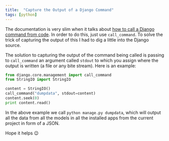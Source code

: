 ```yaml
---
title:  "Capture the Output of a Django Command"
tags: [python]
---
```



The documentation is very slim when it talks about [how to call a Django command from code](https://docs.djangoproject.com/en/2.1/ref/django-admin/#running-management-commands-from-your-code). In order to do this, just use `call_command`. To solve the trick of capturing the output of this I had to dig a little into the Django source.

The solution to capturing the output of the command being called is passing to `call_command` an argument called `stdout` to which you assign where the output is written (a file or any bite stream). Here is an example:

```python
from django.core.management import call_command
from StringIO import StringIO

content = StringIO()
call_command("dumpdata", stdout=content)
content.seek(0)
print content.read()
```

In the above example we call `python manage.py dumpdata`, which will output all the data from all the models in all the installed apps from the current project in form of a JSON.

Hope it helps 😉
